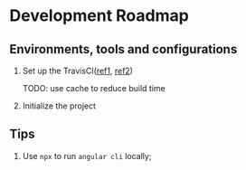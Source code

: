 # Development Roadmap

## Environments, tools and configurations

1. Set up the TravisCI([ref1](https://houssein.me/continuous-integration-angular-firebase-travisci), [ref2](https://angular.io/guide/testing))

   TODO: use cache to reduce build time

2. Initialize the project

## Tips

1. Use `npx` to run `angular cli` locally;
